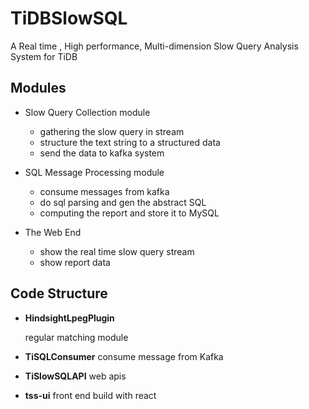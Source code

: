 # TiDBSlowSQL
A Real time , High performance, Multi-dimension Slow Query Analysis System for TiDB 

## Modules

- Slow Query Collection module
  
  - gathering the slow query in stream
  - structure the text string to a structured data
  - send the data to kafka system
  
- SQL Message Processing module

  - consume messages from kafka
  - do sql parsing and gen the abstract SQL
  - computing the report and store it to MySQL

- The Web End

  - show the real time slow query stream 
  - show report data

## Code Structure

- **HindsightLpegPlugin** 

  regular matching module
  
- **TiSQLConsumer**  consume message from Kafka


- **TiSlowSQLAPI**   web apis

- **tss-ui**  front end build with react
